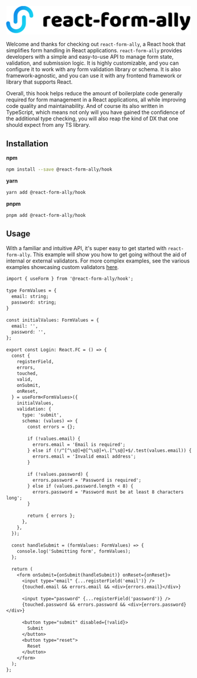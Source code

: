 <img src="https://github.com/platypusrex/react-form-ally/blob/master/docs/public/default.svg" data-canonical-src="https://github.com/platypusrex/react-form-ally/blob/master/docs/public/default.svg" width="500" />

Welcome and thanks for checking out `react-form-ally`, a React hook that simplifies form handling in React applications.
`react-form-ally` provides developers with a simple and easy-to-use API to manage form state, validation, and
submission logic. It is highly customizable, and you can configure it to work with any form validation library or
schema. It is also framework-agnostic, and you can use it with any frontend framework or library that supports React.

Overall, this hook helps reduce the amount of boilerplate code generally required for form management in a React
applications, all while improving code quality and maintainability. And of course its also written in TypeScript,
which means not only will you have gained the confidence of the additional type checking, you will also reap the
kind of DX that one should expect from any TS library.

## Installation
**npm**
```bash copy
npm install --save @react-form-ally/hook
```
**yarn**
```bash copy
yarn add @react-form-ally/hook
```
**pnpm**
```bash copy
pnpm add @react-form-ally/hook
```

## Usage
With a familiar and intuitive API, it's super easy to get started with `react-form-ally`. This example will show you
how to get going without the aid of internal or external validators. For more complex examples, see the various examples
showcasing custom validators [here](https://github.com/platypusrex/react-form-ally/tree/master/examples/form-hook).

```tsx filename="Login.tsx"
import { useForm } from '@react-form-ally/hook';

type FormValues = {
  email: string;
  password: string;
}

const initialValues: FormValues = {
  email: '',
  password: '',
};

export const Login: React.FC = () => {
  const {
    registerField,
    errors,
    touched,
    valid,
    onSubmit,
    onReset,
  } = useForm<FormValues>({
    initialValues,
    validation: {
      type: 'submit',
      schema: (values) => {
        const errors = {};

        if (!values.email) {
          errors.email = 'Email is required';
        } else if (!/^[^\s@]+@[^\s@]+\.[^\s@]+$/.test(values.email)) {
          errors.email = 'Invalid email address';
        }

        if (!values.password) {
          errors.password = 'Password is required';
        } else if (values.password.length < 8) {
          errors.password = 'Password must be at least 8 characters long';
        }

        return { errors };
      },
    },
  });

  const handleSubmit = (formValues: FormValues) => {
    console.log('Submitting form', formValues);
  };

  return (
    <form onSubmit={onSubmit(handleSubmit)} onReset={onReset}>
      <input type="email" {...registerField('email')} />
      {touched.email && errors.email && <div>{errors.email}</div>}

      <input type="password" {...registerField('password')} />
      {touched.password && errors.password && <div>{errors.password}</div>}

      <button type="submit" disabled={!valid}>
        Submit
      </button>
      <button type="reset">
        Reset
      </button>
    </form>
  );
};
```


